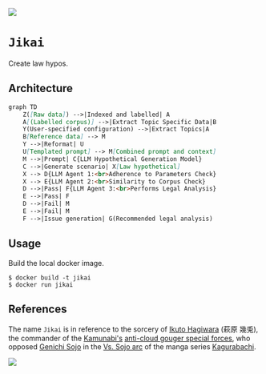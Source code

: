 [![](https://img.shields.io/badge/jikai_1.0-build-orange)](https://github.com/gongahkia/jikai/releases/tag/1.0)

# `Jikai`

Create law hypos.

## Architecture

```mmd
graph TD
    Z([Raw data]) -->|Indexed and labelled| A
    A[(Labelled corpus)] -->|Extract Topic Specific Data|B
    Y(User-specified configuration) -->|Extract Topics|A
    B[Reference data] --> M
    Y -->|Reformat| U
    U[Templated prompt] --> M[Combined prompt and context]
    M -->|Prompt| C{LLM Hypothetical Generation Model}
    C -->|Generate scenario| X[Law hypothetical]
    X --> D{LLM Agent 1:<br>Adherence to Parameters Check}
    X --> E{LLM Agent 2:<br>Similarity to Corpus Check}
    D -->|Pass| F{LLM Agent 3:<br>Performs Legal Analysis}
    E -->|Pass| F
    D -->|Fail| M
    E -->|Fail| M
    F -->|Issue generation| G(Recommended legal analysis)
```

## Usage

Build the local docker image.

```console
$ docker build -t jikai
$ docker run jikai
```

## References

The name `Jikai` is in reference to the sorcery of [Ikuto Hagiwara](https://kagurabachi.fandom.com/wiki/Ikuto_Hagiwara) (萩原 幾兎), the commander of the [Kamunabi's](https://kagurabachi.fandom.com/wiki/Kamunabi) [anti-cloud gouger special forces](https://kagurabachi.fandom.com/wiki/Kamunabi#Anti-Cloud_Gouger_Special_Forces), who opposed [Genichi Sojo](https://kagurabachi.fandom.com/wiki/Genichi_Sojo) in the [Vs. Sojo arc](https://kagurabachi.fandom.com/wiki/Vs._Sojo_Arc) of the manga series [Kagurabachi](https://kagurabachi.fandom.com/wiki/Kagurabachi_Wiki).

![](https://static.wikia.nocookie.net/kagurabachi/images/f/f7/Ikuto_Hagiwara_Portrait.png/revision/latest?cb=20231206044607)
